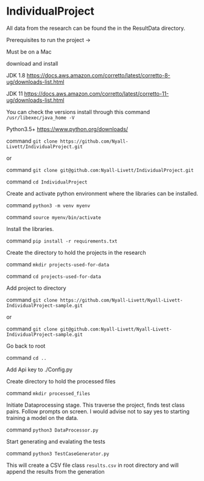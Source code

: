 # IndividualProject

All data from the research can be found the in the ResultData directory.

Prerequisites to run the project ->

Must be on a Mac

download and install

JDK 1.8 https://docs.aws.amazon.com/corretto/latest/corretto-8-ug/downloads-list.html

JDK 11 https://docs.aws.amazon.com/corretto/latest/corretto-11-ug/downloads-list.html

You can check the versions install through this command `/usr/libexec/java_home -V`

Python3.5+ https://www.python.org/downloads/

command `git clone https://github.com/Nyall-Livett/IndividualProject.git`

or

command `git clone git@github.com:Nyall-Livett/IndividualProject.git`

command `cd IndividualProject`

Create and activate python environment where the libraries can be installed.

command `python3 -m venv myenv`

command `source myenv/bin/activate`

Install the libraries.

command `pip install -r requirements.txt`

Create the directory to hold the projects in the research

command `mkdir projects-used-for-data`

command `cd projects-used-for-data`

Add project to directory

command `git clone https://github.com/Nyall-Livett/Nyall-Livett-IndividualProject-sample.git`

or 

command `git clone git@github.com:Nyall-Livett/Nyall-Livett-IndividualProject-sample.git`

Go back to root

command `cd ..`

Add Api key to ./Config.py

Create directory to hold the processed files

command `mkdir processed_files`

Initiate Dataprocessing stage. This traverse the project, finds test class pairs.
Follow prompts on screen. I would advise not to say yes to starting training a model on the data. 

command `python3 DataProcessor.py`

Start generating and evalating the tests

command `python3 TestCaseGenerator.py`

This will create a CSV file class `results.csv` in root directory and will append the results from the generation
